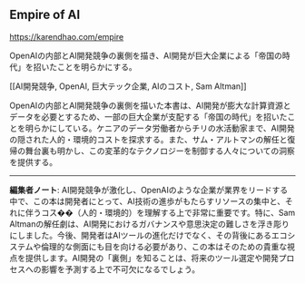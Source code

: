 ## Empire of AI

https://karendhao.com/empire

OpenAIの内部とAI開発競争の裏側を描き、AI開発が巨大企業による「帝国の時代」を招いたことを明らかにする。

[[AI開発競争, OpenAI, 巨大テック企業, AIのコスト, Sam Altman]]

OpenAIの内部とAI開発競争の裏側を描いた本書は、AI開発が膨大な計算資源とデータを必要とするため、一部の巨大企業が支配する「帝国の時代」を招いたことを明らかにしている。ケニアのデータ労働者からチリの水活動家まで、AI開発の隠された人的・環境的コストを探求する。また、サム・アルトマンの解任と復帰の舞台裏も明かし、この変革的なテクノロジーを制御する人々についての洞察を提供する。

---

**編集者ノート**: AI開発競争が激化し、OpenAIのような企業が業界をリードする中で、この本は開発者にとって、AI技術の進歩がもたらすリソースの集中と、それに伴うコス��（人的・環境的）を理解する上で非常に重要です。特に、Sam Altmanの解任劇は、AI開発におけるガバナンスや意思決定の難しさを浮き彫りにしました。今後、開発者はAIツールの進化だけでなく、その背後にあるエコシステムや倫理的な側面にも目を向ける必要があり、この本はそのための貴重な視点を提供します。AI開発の「裏側」を知ることは、将来のツール選定や開発プロセスへの影響を予測する上で不可欠になるでしょう。